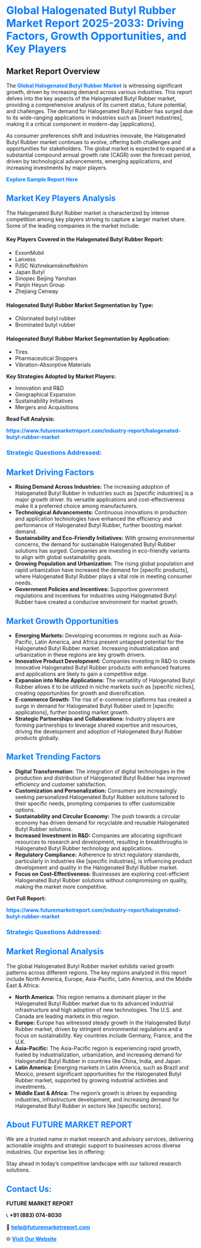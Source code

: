 <h1 style="color: #007BFF;">Global Halogenated Butyl Rubber Market Report 2025-2033: Driving Factors, Growth Opportunities, and Key Players</h1>

<section id="overview">
<h2>Market Report Overview</h2>
<p>The <a href="https://www.futuremarketreport.com/industry-report/halogenated-butyl-rubber-market" style="color: #007BFF; text-decoration: none;"><strong>Global Halogenated Butyl Rubber Market</strong></a> is witnessing significant growth, driven by increasing demand across various industries. This report delves into the key aspects of the Halogenated Butyl Rubber market, providing a comprehensive analysis of its current status, future potential, and challenges. The demand for Halogenated Butyl Rubber has surged due to its wide-ranging applications in industries such as [insert industries], making it a critical component in modern-day [applications].</p>
<p>As consumer preferences shift and industries innovate, the Halogenated Butyl Rubber market continues to evolve, offering both challenges and opportunities for stakeholders. The global market is expected to expand at a substantial compound annual growth rate (CAGR) over the forecast period, driven by technological advancements, emerging applications, and increasing investments by major players.</p>
</section>

<section id="overview">
<p><a href="https://www.futuremarketreport.com/request-sample/reportId=61122" style="color: #007BFF; text-decoration: none;"><strong>Explore Sample Report Here</strong></a></p>
</section>

<section id="key-players">
<h2 style="color: #007BFF;">Market Key Players Analysis</h2>
<p>The Halogenated Butyl Rubber market is characterized by intense competition among key players striving to capture a larger market share. Some of the leading companies in the market include:</p>
<h4>Key Players Covered in the Halogenated Butyl Rubber Report:</h4>
<ul><li>ExxonMobil</li><li>Lanxess</li><li>PJSC Nizhnekamskneftekhim</li><li>Japan Butyl</li><li>Sinopec Beijing Yanshan</li><li>Panjin Heyun Group</li><li>Zhejiang Cenway</li></ul>
<h4>Halogenated Butyl Rubber Market Segmentation by Type:</h4>
<ul><li>Chlorinated butyl rubber</li><li>Brominated butyl rubber</li></ul>

<h4>Halogenated Butyl Rubber Market Segmentation by Application:</h4>
<ul><li>Tires</li><li>Pharmaceutical Stoppers</li><li>Vibration-Absorptive Materials</li></ul>
<p><strong>Key Strategies Adopted by Market Players:</strong></p>
<ul>
<li>Innovation and R&D</li>
<li>Geographical Expansion</li>
<li>Sustainability Initiatives</li>
<li>Mergers and Acquisitions</li>
</ul>
</section>

<section>
<p><strong>Read Full Analysis: </strong></p><a href="https://www.futuremarketreport.com/industry-report/halogenated-butyl-rubber-market" style="color: #007BFF; text-decoration: none;"><strong>https://www.futuremarketreport.com/industry-report/halogenated-butyl-rubber-market</strong></a>
<h3 style="color: #007BFF;">Strategic Questions Addressed:</h3>
</section>

<section id="driving-factors">
<h2 style="color: #007BFF;">Market Driving Factors</h2>
<ul>
<li><strong>Rising Demand Across Industries:</strong> The increasing adoption of Halogenated Butyl Rubber in industries such as [specific industries] is a major growth driver. Its versatile applications and cost-effectiveness make it a preferred choice among manufacturers.</li>
<li><strong>Technological Advancements:</strong> Continuous innovations in production and application technologies have enhanced the efficiency and performance of Halogenated Butyl Rubber, further boosting market demand.</li>
<li><strong>Sustainability and Eco-Friendly Initiatives:</strong> With growing environmental concerns, the demand for sustainable Halogenated Butyl Rubber solutions has surged. Companies are investing in eco-friendly variants to align with global sustainability goals.</li>
<li><strong>Growing Population and Urbanization:</strong> The rising global population and rapid urbanization have increased the demand for [specific products], where Halogenated Butyl Rubber plays a vital role in meeting consumer needs.</li>
<li><strong>Government Policies and Incentives:</strong> Supportive government regulations and incentives for industries using Halogenated Butyl Rubber have created a conducive environment for market growth.</li>
</ul>
</section>

<section id="growth-opportunities">
<h2 style="color: #007BFF;">Market Growth Opportunities</h2>
<ul>
<li><strong>Emerging Markets:</strong> Developing economies in regions such as Asia-Pacific, Latin America, and Africa present untapped potential for the Halogenated Butyl Rubber market. Increasing industrialization and urbanization in these regions are key growth drivers.</li>
<li><strong>Innovative Product Development:</strong> Companies investing in R&D to create innovative Halogenated Butyl Rubber products with enhanced features and applications are likely to gain a competitive edge.</li>
<li><strong>Expansion into Niche Applications:</strong> The versatility of Halogenated Butyl Rubber allows it to be utilized in niche markets such as [specific niches], creating opportunities for growth and diversification.</li>
<li><strong>E-commerce Growth:</strong> The rise of e-commerce platforms has created a surge in demand for Halogenated Butyl Rubber used in [specific applications], further boosting market growth.</li>
<li><strong>Strategic Partnerships and Collaborations:</strong> Industry players are forming partnerships to leverage shared expertise and resources, driving the development and adoption of Halogenated Butyl Rubber products globally.</li>
</ul>
</section>

<section id="trending-factors">
<h2 style="color: #007BFF;">Market Trending Factors</h2>
<ul>
<li><strong>Digital Transformation:</strong> The integration of digital technologies in the production and distribution of Halogenated Butyl Rubber has improved efficiency and customer satisfaction.</li>
<li><strong>Customization and Personalization:</strong> Consumers are increasingly seeking personalized Halogenated Butyl Rubber solutions tailored to their specific needs, prompting companies to offer customizable options.</li>
<li><strong>Sustainability and Circular Economy:</strong> The push towards a circular economy has driven demand for recyclable and reusable Halogenated Butyl Rubber solutions.</li>
<li><strong>Increased Investment in R&D:</strong> Companies are allocating significant resources to research and development, resulting in breakthroughs in Halogenated Butyl Rubber technology and applications.</li>
<li><strong>Regulatory Compliance:</strong> Adherence to strict regulatory standards, particularly in industries like [specific industries], is influencing product development and quality in the Halogenated Butyl Rubber market.</li>
<li><strong>Focus on Cost-Effectiveness:</strong> Businesses are exploring cost-efficient Halogenated Butyl Rubber solutions without compromising on quality, making the market more competitive.</li>
</ul>
</section>

<section>
<p><strong>Get Full Report: </strong></p><a href="https://www.futuremarketreport.com/industry-report/halogenated-butyl-rubber-market" style="color: #007BFF; text-decoration: none;"><strong>https://www.futuremarketreport.com/industry-report/halogenated-butyl-rubber-market</strong></a>
<h3 style="color: #007BFF;">Strategic Questions Addressed:</h3>
</section>


<section id="regional-analysis">
<h2 style="color: #007BFF;">Market Regional Analysis</h2>
<p>The global Halogenated Butyl Rubber market exhibits varied growth patterns across different regions. The key regions analyzed in this report include North America, Europe, Asia-Pacific, Latin America, and the Middle East & Africa:</p>
<ul>
<li><strong>North America:</strong> This region remains a dominant player in the Halogenated Butyl Rubber market due to its advanced industrial infrastructure and high adoption of new technologies. The U.S. and Canada are leading markets in this region.</li>
<li><strong>Europe:</strong> Europe has witnessed steady growth in the Halogenated Butyl Rubber market, driven by stringent environmental regulations and a focus on sustainability. Key countries include Germany, France, and the U.K.</li>
<li><strong>Asia-Pacific:</strong> The Asia-Pacific region is experiencing rapid growth, fueled by industrialization, urbanization, and increasing demand for Halogenated Butyl Rubber in countries like China, India, and Japan.</li>
<li><strong>Latin America:</strong> Emerging markets in Latin America, such as Brazil and Mexico, present significant opportunities for the Halogenated Butyl Rubber market, supported by growing industrial activities and investments.</li>
<li><strong>Middle East & Africa:</strong> The region’s growth is driven by expanding industries, infrastructure development, and increasing demand for Halogenated Butyl Rubber in sectors like [specific sectors].</li>
</ul>
</section>

<footer>
<h2 style="color: #007BFF;">About FUTURE MARKET REPORT</h2>
<p>We are a trusted name in market research and advisory services, delivering actionable insights and strategic support to businesses across diverse industries. Our expertise lies in offering:</p>

<p>Stay ahead in today’s competitive landscape with our tailored research solutions.</p>

<h2 style="color: #007BFF;">Contact Us:</h2>
<p><strong>FUTURE MARKET REPORT</strong></p>
<p>📞 <strong>+91 (883) 074-8030</strong></p>
<p>📧 <strong><a href="mailto:help@futuremarketreport.com" style="color: #007BFF;">help@futuremarketreport.com</a></strong></p>
<p>🌐 <strong><a href="https://www.futuremarketreport.com/" style="color: #007BFF;">Visit Our Website</a></strong></p>
</footer>